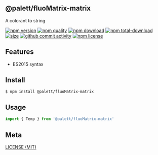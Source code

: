 ## @palett/fluoMatrix-matrix

A colorant to string

[![npm version][npm-image]][npm-url]
[![npm quality][quality-image]][quality-url]
[![npm download][download-image]][npm-url]
[![npm total-download][total-download-image]][npm-url]
[![size][size]][size-url]
[![github commit activity][commit-image]][github-url]
[![npm license][license-image]][npm-url]

[//]: <> (Shields)

[npm-image]: https://img.shields.io/npm/v/@palett/fluo-matrix.svg?style=flat-square

[quality-image]: http://npm.packagequality.com/shield/@palett/fluo-matrix.svg?style=flat-square

[download-image]: https://img.shields.io/npm/dm/@palett/fluo-matrix.svg?style=flat-square

[total-download-image]:https://img.shields.io/npm/dt/@palett/fluo-matrix.svg?style=flat-square

[license-image]: https://img.shields.io/npm/l/@palett/fluo-matrix.svg?style=flat-square

[commit-image]: https://img.shields.io/github/commit-activity/y/hoyeungw/@palett/fluo-matrix?style=flat-square

[size]: https://packagephobia.now.sh/badge?p=@palett/fluo-matrix

[//]: <> (Link)

[npm-url]: https://npmjs.org/package/@palett/fluo-matrix

[quality-url]: http://packagequality.com/#?package=@palett/fluo-matrix

[github-url]: https://github.com/hoyeungw/@palett/fluo-matrix

[size-url]: https://packagephobia.now.sh/result?p=@palett/fluo-matrix

## Features

- ES2015 syntax

## Install

```console
$ npm install @palett/fluoMatrix-matrix
```

## Usage

```js
import { Temp } from '@palett/fluoMatrix-matrix'
```

## Meta

[LICENSE (MIT)](/LICENSE)
